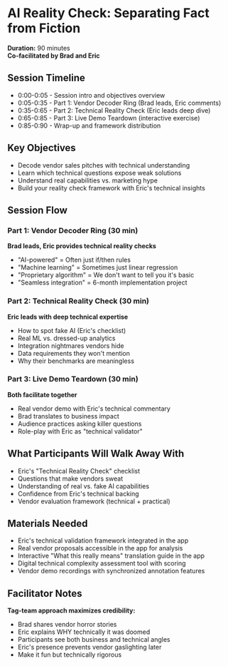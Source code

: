 # AI Reality Check: Separating Fact from Fiction

**Duration:** 90 minutes  
**Co-facilitated by Brad and Eric**

## Session Timeline
- 0:00-0:05 - Session intro and objectives overview
- 0:05-0:35 - Part 1: Vendor Decoder Ring (Brad leads, Eric comments)
- 0:35-0:65 - Part 2: Technical Reality Check (Eric leads deep dive)
- 0:65-0:85 - Part 3: Live Demo Teardown (interactive exercise)
- 0:85-0:90 - Wrap-up and framework distribution

## Key Objectives
- Decode vendor sales pitches with technical understanding
- Learn which technical questions expose weak solutions
- Understand real capabilities vs. marketing hype
- Build your reality check framework with Eric's technical insights

## Session Flow

### Part 1: Vendor Decoder Ring (30 min)
**Brad leads, Eric provides technical reality checks**
- "AI-powered" = Often just if/then rules
- "Machine learning" = Sometimes just linear regression
- "Proprietary algorithm" = We don't want to tell you it's basic
- "Seamless integration" = 6-month implementation project

### Part 2: Technical Reality Check (30 min)
**Eric leads with deep technical expertise**
- How to spot fake AI (Eric's checklist)
- Real ML vs. dressed-up analytics
- Integration nightmares vendors hide
- Data requirements they won't mention
- Why their benchmarks are meaningless

### Part 3: Live Demo Teardown (30 min)
**Both facilitate together**
- Real vendor demo with Eric's technical commentary
- Brad translates to business impact
- Audience practices asking killer questions
- Role-play with Eric as "technical validator"

## What Participants Will Walk Away With
- Eric's "Technical Reality Check" checklist
- Questions that make vendors sweat
- Understanding of real vs. fake AI capabilities
- Confidence from Eric's technical backing
- Vendor evaluation framework (technical + practical)

## Materials Needed
- Eric's technical validation framework integrated in the app
- Real vendor proposals accessible in the app for analysis
- Interactive "What this really means" translation guide in the app
- Digital technical complexity assessment tool with scoring
- Vendor demo recordings with synchronized annotation features

## Facilitator Notes
**Tag-team approach maximizes credibility:**
- Brad shares vendor horror stories
- Eric explains WHY technically it was doomed
- Participants see both business and technical angles
- Eric's presence prevents vendor gaslighting later
- Make it fun but technically rigorous
